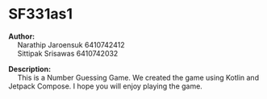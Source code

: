# SF331as1
**Author:** <br>&emsp;
  Narathip Jaroensuk 6410742412 <br>&emsp;
  Sittipak Srisawas 6410742032

**Description:** <br>&emsp;
  This is a Number Guessing Game. We created the game using Kotlin and Jetpack Compose. I hope you will enjoy playing the game.
